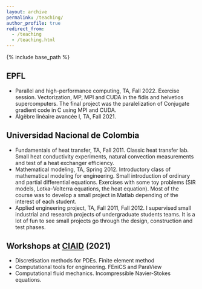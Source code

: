 ```yaml
---
layout: archive
permalink: /teaching/
author_profile: true
redirect_from:
  - /teaching
  - /teaching.html
---
```


{% include base_path %}

## EPFL

* Parallel and high-performance computing, TA, Fall 2022.
  Exercise session. Vectorization, MP, MPI and CUDA in the fidis and helvetios supercomputers. The final project was the paralelization of Conjugate gradient code in C using MPI and CUDA.
* Algèbre linéaire avancée I, TA, Fall 2021.

## Universidad Nacional de Colombia

* Fundamentals of heat transfer, TA, Fall 2011.
  Classic heat transfer lab. Small heat conductivity experiments, natural convection measurements and test of a heat exchanger efficiency.
* Mathematical modeling, TA, Spring 2012.
  Introductory class of mathematical modeling for engineering. Small introduction of ordinary and partial differential equations. Exercises with some toy problems (SIR models, Lotka–Volterra equations, the heat equation). Most of the course was to develop a small project in Matlab depending of the interest of each student.
* Applied engineering project, TA, Fall 2011, Fall 2012.
  I supervised small industrial and research projects of undergraduate students teams. It is a lot of fun to see small projects go through the design, construction and test phases.


## Workshops at [CIAID](https://www.ciaid.co/formaci%C3%B3n/seminarios-ciaid) (2021)
* Discretisation methods for PDEs. Finite element method
* Computational tools for engineering. FEniCS and ParaView
* Computational fluid mechanics. Incompressible Navier-Stokes equations.
